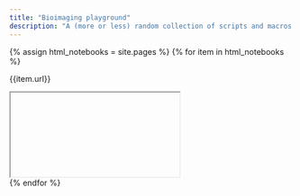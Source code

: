 ```yaml
---
title: "Bioimaging playground"
description: "A (more or less) random collection of scripts and macros."
---
```

{% assign html_notebooks = site.pages %}
{% for item in html_notebooks %}
<p>{{item.url}}</p>
<div class="embed-responsive">
  <iframe class="embed-responsive-item" source="{{ item.url | prepend: site.baseurl }}"></iframe>
</div>
{% endfor %}
